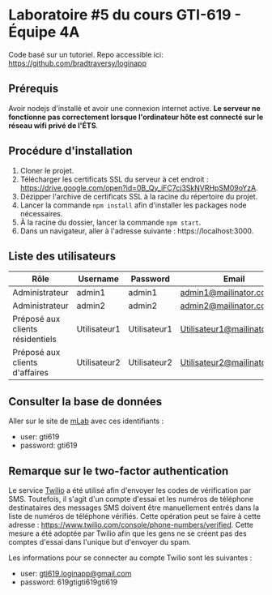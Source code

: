 # Laboratoire #5 du cours GTI-619 - Équipe 4A
Code basé sur un tutoriel. Repo accessible ici:
https://github.com/bradtraversy/loginapp

## Prérequis
Avoir nodejs d'installé et avoir une connexion internet active. **Le serveur ne fonctionne pas correctement lorsque l'ordinateur hôte est connecté sur le réseau wifi privé de l'ÉTS**.

## Procédure d'installation
1. Cloner le projet.
2. Télécharger les certificats SSL du serveur à cet endroit : https://drive.google.com/open?id=0B_Qy_iFC7cj3SkNVRHpSM09oYzA.
3. Dézipper l'archive de certificats SSL à la racine du répertoire du projet.
2. Lancer la commande `npm install` afin d'installer les packages node nécessaires.
3. À la racine du dossier, lancer la commande `npm start`.
4. Dans un navigateur, aller à l'adresse suivante : https://localhost:3000.

## Liste des utilisateurs
Rôle | Username | Password | Email
--- | --- | --- | ---
Administrateur | admin1 | admin1 | admin1@mailinator.com
Administrateur | admin2 | admin2 | admin2@mailinator.com
Préposé aux clients résidentiels | Utilisateur1 | Utilisateur1 | Utilisateur1@mailinator.com
Préposé aux clients d'affaires | Utilisateur2 | Utilisateur2 | Utilisateur2@mailinator.com

## Consulter la base de données
Aller sur le site de [mLab](https://mlab.com/) avec ces identifiants : 
- user: gti619
- password: gti619

## Remarque sur le two-factor authentication
Le service [Twilio](https://www.twilio.com/) a été utilisé afin d'envoyer les codes de vérification par SMS. Toutefois, il s'agit d'un compte d'essai et les numéros de téléphone destinataires des messages SMS doivent être manuellement entrés dans la liste de numéros de téléphone vérifiés. Cette opération peut se faire à cette adresse : https://www.twilio.com/console/phone-numbers/verified. Cette mesure a été adoptée par Twilio afin que les gens ne se créent pas des comptes d'essai dans l'unique but d'envoyer du spam.

Les informations pour se connecter au compte Twilio sont les suivantes : 
- user: gti619.loginapp@gmail.com
- password: 619gtigti619gti619
